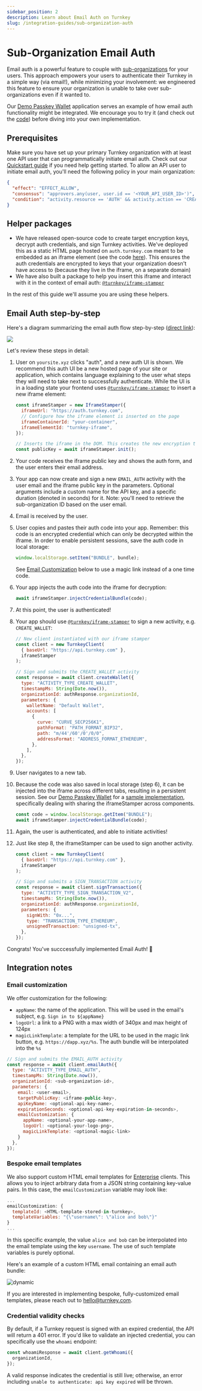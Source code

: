 ```yaml
---
sidebar_position: 2
description: Learn about Email Auth on Turnkey
slug: /integration-guides/sub-organization-auth
---
```


# Sub-Organization Email Auth

Email auth is a powerful feature to couple with [sub-organizations](/concepts/Sub-Organizations) for your users. This approach empowers your users to authenticate their Turnkey in a simple way (via email!), while minimizing your involvement: we engineered this feature to ensure your organization is unable to take over sub-organizations even if it wanted to.

Our [Demo Passkey Wallet](https://wallet.tx.xyz) application serves an example of how email auth functionality might be integrated. We encourage you to try it (and check out the [code](https://github.com/tkhq/demo-passkey-wallet)) before diving into your own implementation.

## Prerequisites

Make sure you have set up your primary Turnkey organization with at least one API user that can programmatically initiate email auth. Check out our [Quickstart guide](../getting-started/Quickstart.md) if you need help getting started. To allow an API user to initiate email auth, you'll need the following policy in your main organization:

```json JSON
{
  "effect": "EFFECT_ALLOW",
  "consensus": "approvers.any(user, user.id == '<YOUR_API_USER_ID>')",
  "condition": "activity.resource == 'AUTH' && activity.action == 'CREATE'"
}
```

## Helper packages

- We have released open-source code to create target encryption keys, decrypt auth credentials, and sign Turnkey activities. We've deployed this as a static HTML page hosted on `auth.turnkey.com` meant to be embedded as an iframe element (see the code [here](https://github.com/tkhq/frames)). This ensures the auth credentials are encrypted to keys that your organization doesn't have access to (because they live in the iframe, on a separate domain)
- We have also built a package to help you insert this iframe and interact with it in the context of email auth: [`@turnkey/iframe-stamper`](https://www.npmjs.com/package/@turnkey/iframe-stamper)

In the rest of this guide we'll assume you are using these helpers.

## Email Auth step-by-step

Here's a diagram summarizing the email auth flow step-by-step ([direct link](/img/email_auth_steps.png)):

<img src="/img/email_auth_steps.png" />

Let's review these steps in detail:

1.  User on `yoursite.xyz` clicks "auth", and a new auth UI is shown. We recommend this auth UI be a new hosted page of your site or application, which contains language explaining to the user what steps they will need to take next to successfully authenticate. While the UI is in a loading state your frontend uses [`@turnkey/iframe-stamper`](https://www.npmjs.com/package/@turnkey/iframe-stamper) to insert a new iframe element:

    ```js
    const iframeStamper = new IframeStamper({
      iframeUrl: "https://auth.turnkey.com",
      // Configure how the iframe element is inserted on the page
      iframeContainerId: "your-container",
      iframeElementId: "turnkey-iframe",
    });

    // Inserts the iframe in the DOM. This creates the new encryption target key
    const publicKey = await iframeStamper.init();
    ```

2.  Your code receives the iframe public key and shows the auth form, and the user enters their email address.
3.  Your app can now create and sign a new `EMAIL_AUTH` activity with the user email and the iframe public key in the parameters. Optional arguments include a custom name for the API key, and a specific duration (denoted in seconds) for it. Note: you'll need to retrieve the sub-organization ID based on the user email.
4.  Email is received by the user.
5.  User copies and pastes their auth code into your app. Remember: this code is an encrypted credential which can only be decrypted within the iframe. In order to enable persistent sessions, save the auth code in local storage:

    ```js
    window.localStorage.setItem("BUNDLE", bundle);
    ```

    See [Email Customization](#email-customization) below to use a magic link instead of a one time code.

6.  Your app injects the auth code into the iframe for decryption:

    ```js
    await iframeStamper.injectCredentialBundle(code);
    ```

7.  At this point, the user is authenticated!

8.  Your app should use [`@turnkey/iframe-stamper`](https://www.npmjs.com/package/@turnkey/iframe-stamper) to sign a new activity, e.g. `CREATE_WALLET`:

    ```js
    // New client instantiated with our iframe stamper
    const client = new TurnkeyClient(
      { baseUrl: "https://api.turnkey.com" },
      iframeStamper
    );

    // Sign and submits the CREATE_WALLET activity
    const response = await client.createWallet({
      type: "ACTIVITY_TYPE_CREATE_WALLET",
      timestampMs: String(Date.now()),
      organizationId: authResponse.organizationId,
      parameters: {
        walletName: "Default Wallet",
        accounts: [
          {
            curve: "CURVE_SECP256K1",
            pathFormat: "PATH_FORMAT_BIP32",
            path: "m/44'/60'/0'/0/0",
            addressFormat: "ADDRESS_FORMAT_ETHEREUM",
          },
        ],
      },
    });
    ```

9.  User navigates to a new tab.

10. Because the code was also saved in local storage (step 6), it can be injected into the iframe across different tabs, resulting in a persistent session. See our [Demo Passkey Wallet](https://wallet.tx.xyz) for a [sample implementation](https://github.com/tkhq/demo-passkey-wallet/blob/2182c36583fbda79f762ce5d0c70db4926feb547/frontend/app/email-auth/page.tsx#L112-L117), specifically dealing with sharing the iframeStamper across components.

    ```js
    const code = window.localStorage.getItem("BUNDLE");
    await iframeStamper.injectCredentialBundle(code);
    ```

11. Again, the user is authenticated, and able to initiate activities!

12. Just like step 8, the iframeStamper can be used to sign another activity.

    ```js
    const client = new TurnkeyClient(
      { baseUrl: "https://api.turnkey.com" },
      iframeStamper
    );

    // Sign and submits a SIGN_TRANSACTION activity
    const response = await client.signTransaction({
      type: "ACTIVITY_TYPE_SIGN_TRANSACTION_V2",
      timestampMs: String(Date.now()),
      organizationId: authResponse.organizationId,
      parameters: {
        signWith: "0x...",
        type: "TRANSACTION_TYPE_ETHEREUM",
        unsignedTransaction: "unsigned-tx",
      },
    });
    ```

Congrats! You've succcessfully implemented Email Auth! 🥳

## Integration notes

### Email customization

We offer customization for the following:

- `appName`: the name of the application. This will be used in the email's subject, e.g. `Sign in to ${appName}`
- `logoUrl`: a link to a PNG with a max width of 340px and max height of 124px
- `magicLinkTemplate`: a template for the URL to be used in the magic link button, e.g. `https://dapp.xyz/%s`. The auth bundle will be interpolated into the `%s`

```js
// Sign and submits the EMAIL_AUTH activity
const response = await client.emailAuth({
  type: "ACTIVITY_TYPE_EMAIL_AUTH",
  timestampMs: String(Date.now()),
  organizationId: <sub-organization-id>,
  parameters: {
    email: <user-email>,
    targetPublicKey: <iframe-public-key>,
    apiKeyName: <optional-api-key-name>,
    expirationSeconds: <optional-api-key-expiration-in-seconds>,
    emailCustomization: {
      appName: <optional-your-app-name>,
      logoUrl: <optional-your-logo-png>,
      magicLinkTemplate: <optional-magic-link>
    }
  },
});
```

### Bespoke email templates

We also support custom HTML email templates for [Enterprise](https://www.turnkey.com/pricing) clients. This allows you to inject arbitrary data from a JSON string containing key-value pairs. In this case, the `emailCustomization` variable may look like:

```js
...
emailCustomization: {
  templateId: <HTML-template-stored-in-turnkey>,
  templateVariables: "{\"username\": \"alice and bob\"}"
}
...
```

In this specific example, the value `alice and bob` can be interpolated into the email template using the key `username`. The use of such template variables is purely optional.

Here's an example of a custom HTML email containing an email auth bundle:

<p style={{ textAlign: "center" }}>
  <img src="/img/email-auth-example-dynamic.png" alt="dynamic" style={{ width: 540 }} />  
</p>

If you are interested in implementing bespoke, fully-customized email templates, please reach out to <hello@turnkey.com>.

### Credential validity checks

By default, if a Turnkey request is signed with an expired credential, the API will return a 401 error. If you'd like to validate an injected credential, you can specifically use the `whoami` endpoint:

```js
const whoamiResponse = await client.getWhoami({
  organizationId,
});
```

A valid response indicates the credential is still live; otherwise, an error including `unable to authenticate: api key expired` will be thrown.
